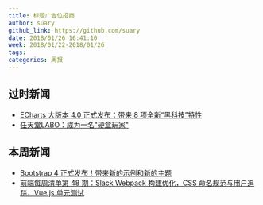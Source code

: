 ```yaml
---
title: 标题广告位招商
author: suary
github_link: https://github.com/suary
date: 2018/01/26 16:41:10
week: 2018/01/22-2018/01/26
tags:
categories: 周报
---
```

## 过时新闻
- [ECharts 大版本 4.0 正式发布：带来 8 项全新“黑科技”特性](https://mp.weixin.qq.com/s/cuQfWVNkOj0O4SC9uBl-vw)
- [任天堂LABO：成为一名"硬盒玩家"](http://www.yystv.cn/p/2406)
## 本周新闻
- [Bootstrap 4 正式发布！带来新的示例和新的主题](https://www.oschina.net/news/92573/bootstrap-4-0-0-released)
- [前端每周清单第 48 期：Slack Webpack 构建优化，CSS 命名规范与用户追踪，Vue.js 单元测试](https://zhuanlan.zhihu.com/p/33185341)

